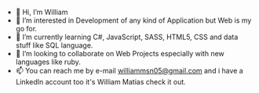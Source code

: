 - 👋 Hi, I’m William
- 👀 I’m interested in Development of any kind of Application but Web is my go for.
- 🌱 I’m currently learning C#, JavaScript, SASS, HTML5, CSS and data stuff like SQL language.
- 💞️ I’m looking to collaborate on Web Projects especially with new languages like ruby.
- 📫 You can reach me by e-mail williammsn05@gmail.com and i have a LinkedIn account too it's William Matias check it out.

<!---
William-Matias/William-Matias is a ✨ special ✨ repository because its `README.md` (this file) appears on your GitHub profile.
You can click the Preview link to take a look at your changes.
--->
